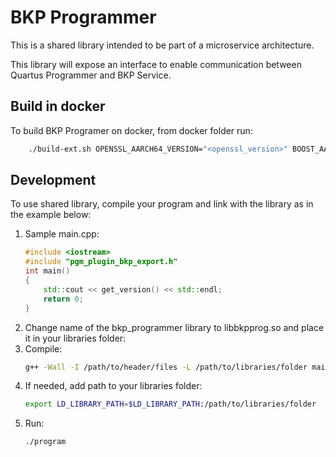 # BKP Programmer
This is a shared library intended to be part of a microservice architecture.

This library will expose an interface to enable communication between Quartus Programmer and BKP Service.

## Build in docker

To build BKP Programer on docker, from docker folder run:
    
```bash
    ./build-ext.sh OPENSSL_AARCH64_VERSION="<openssl_version>" BOOST_AARCH64_VERSION="<boost_version>" LIBCURL_AARCH64_VERSION="<libcurl_version>"
```

## Development

To use shared library, compile your program and link with the library as in the example below:
1. Sample main.cpp:
    ```c++
    #include <iostream>
    #include "pgm_plugin_bkp_export.h"
    int main()
    {
        std::cout << get_version() << std::endl;
        return 0;
    }
    ```
1. Change name of the bkp_programmer library to libbkpprog.so and place it in your libraries folder:
1. Compile:
    ```bash
    g++ -Wall -I /path/to/header/files -L /path/to/libraries/folder main.cpp -lbkpprog -o program
    ```
1. If needed, add path to your libraries folder:
    ```bash
    export LD_LIBRARY_PATH=$LD_LIBRARY_PATH:/path/to/libraries/folder
    ```
1. Run:
    ```bash
    ./program
    ```
